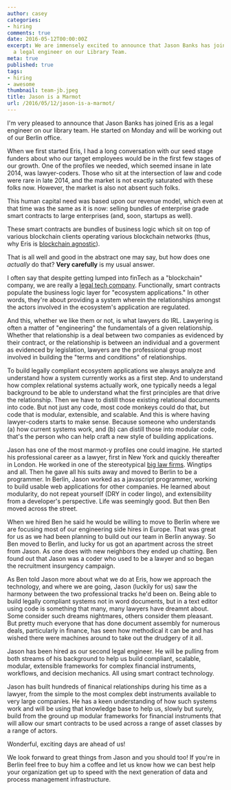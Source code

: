 ```yaml
---
author: casey
categories:
- hiring
comments: true
date: 2016-05-12T00:00:00Z
excerpt: We are immensely excited to announce that Jason Banks has joined Eris as
  a legal engineer on our Library Team.
meta: true
published: true
tags:
- hiring
- awesome
thumbnail: team-jb.jpeg
title: Jason is a Marmot
url: /2016/05/12/jason-is-a-marmot/
---
```


I'm very pleased to announce that Jason Banks has joined Eris as a legal engineer on our library team. He started on Monday and will be working out of our Berlin office.

When we first started Eris, I had a long conversation with our seed stage funders about who our target employees would be in the first few stages of our growth. One of the profiles we needed, which seemed insane in late 2014, was lawyer-coders. Those who sit at the intersection of law and code were rare in late 2014, and the market is not exactly saturated with these folks now. However, the market is also not absent such folks.

This human capital need was based upon our revenue model, which even at that time was the same as it is now: selling bundles of enterprise grade smart contracts to large enterprises (and, soon, startups as well).

These smart contracts are bundles of business logic which sit on top of various blockchain clients operating various blockchain networks (thus, why Eris is [blockchain agnostic](2016-04-03-wtf-is-eris.md)).

That is all well and good in the abstract one may say, but how does one *actually* do that? **Very carefully** is my usual answer.

I often say that despite getting lumped into finTech as a "blockchain" company, we are really a [legal tech company](2015-09-15-smart-contracts-intro.md). Functionally, smart contracts populate the business logic layer for "ecosystem applications." In other words, they're about providing a system wherein the relationships amongst the actors involved in the ecosystem's application are regulated.

And this, whether we like them or not, is what lawyers do IRL. Lawyering is often a matter of "engineering" the fundamentals of a given relationship. Whether that relationship is a deal between two companies as evidenced by their contract, or the relationship is between an individual and a goverment as evidenced by legislation, lawyers are the professional group most involved in building the "terms and conditions" of relationships.

To build legally compliant ecosystem applications we always analyze and understand how a system currently works as a first step. And to understand how complex relational systems actually work, one typically needs a legal background to be able to understand what the first principles are that drive the relationship. Then we have to distill those existing relational documents into code. But not just any code, most code monkeys could do that, but code that is modular, extensible, and scalable. And this is where having lawyer-coders starts to make sense. Because someone who understands (a) how current systems work, and (b) can distill those into modular code, that's the person who can help craft a new style of building applications.

Jason has one of the most marmot-y profiles one could imagine. He started his professional career as a lawyer, first in New York and quickly thereafter in London. He worked in one of the stereotypical [big law firms](http://lifeinbiglaw.tumblr.com/). Wingtips and all. Then he gave all his suits away and moved to Berlin to be a programmer. In Berlin, Jason worked as a javascript programmer, working to build usable web applications for other companies. He learned about modularity, do not repeat yourself (DRY in coder lingo), and extensibility from a developer's perspective. Life was seemingly good. But then Ben moved across the street.

When we hired Ben he said he would be willing to move to Berlin where we are focusing most of our engineering side hires in Europe. That was great for us as we had been planning to build out our team in Berlin anyway. So Ben moved to Berlin, and lucky for us got an apartment across the street from Jason. As one does with new neighbors they ended up chatting. Ben found out that Jason was a coder who used to be a lawyer and so began the recruitment insurgency campaign.

As Ben told Jason more about what we do at Eris, how we approach the technology, and where we are going, Jason (luckily for us) saw the harmony between the two professional tracks he'd been on. Being able to build legally compliant systems not in word documents, but in a text editor using code is something that many, many lawyers have dreamnt about. Some consider such dreams nightmares, others consider them pleasant. But pretty much everyone that has done document assembly for numerous deals, particularly in finance, has seen how methodical it can be and has wished there were machines around to take out the drudgery of it all.

Jason has been hired as our second legal engineer. He will be pulling from both streams of his background to help us build compliant, scalable, modular, extensible frameworks for complex financial instruments, workflows, and decision mechanics. All using smart contract technology.

Jason has built hundreds of finanical relationships during his time as a lawyer, from the simple to the most complex debt instruments available to very large companies. He has a keen understanding of how such systems work and will be using that knowledge base to help us, slowly but surely, build from the ground up modular frameworks for financial instruments that will allow our smart contracts to be used across a range of asset classes by a range of actors.

Wonderful, exciting days are ahead of us!

We look forward to great things from Jason and you should too! If you're in Berlin feel free to buy him a coffee and let us know how we can best help your organization get up to speed with the next generation of data and process management infrastructure.
